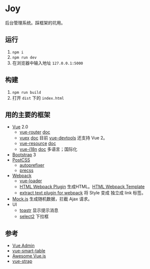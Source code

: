 # Joy
后台管理系统。踩框架的坑用。

## 运行
1. `npm i`
1. `npm run dev`
1. 在浏览器中输入地址 `127.0.0.1:5000`

## 构建
1. `npm run build`
1. 打开 `dist` 下的 `index.html`

## 用的主要的框架
* [Vue](http://vuejs.org/) 2.0
    * [vue-router](https://github.com/vuejs/vue-router) [doc](http://router.vuejs.org/zh-cn/index.html)
    * [vuex](https://github.com/vuejs/vuex) [doc](http://vuex.vuejs.org/en/index.html) 目前 [vue-devtools](https://github.com/vuejs/vue-devtools) 还支持 Vue 2。
    * [vue-resource](https://github.com/vuejs/vue-resource) [doc](https://github.com/vuejs/vue-resource/tree/master/docs)
    * [vue-i18n](https://github.com/kazupon/vue-i18n) [doc](https://kazupon.github.io/vue-i18n/) 多语言；国际化
* [Bootstrap](http://getbootstrap.com/) 3
* [PostCSS](http://postcss.org/)
  * [autoprefixer](https://github.com/postcss/autoprefixer)
  * [precss](https://github.com/jonathantneal/precss)
* [Webpack](http://webpack.github.io/)
    * [vue-loader](http://vue-loader.vuejs.org/en/index.html)
    * [HTML Webpack Plugin](https://github.com/ampedandwired/html-webpack-plugin) 生成HTML。[HTML Webpack Template](https://github.com/jaketrent/html-webpack-template#html-webpack-template)
    * [extract text plugin for webpack](https://github.com/webpack/extract-text-webpack-plugin/blob/webpack-1/README.md) 将 Style 变成 独立成 link 标签。
* [Mock.js](http://mockjs.com/) 生成随机数据，拦截 Ajax 请求。
* UI
  * [toastr](https://github.com/CodeSeven/toastr) 显示提示消息
  * [select2](https://github.com/select2/select2) 下拉框



## 参考
* [Vue Admin](https://github.com/fundon/vue-admin)
* [vue-smart-table](https://github.com/gurghet/vue-smart-table)
* [Awesome Vue.js](https://github.com/vuejs/awesome-vue)
* [vue-strap](https://github.com/yuche/vue-strap)
